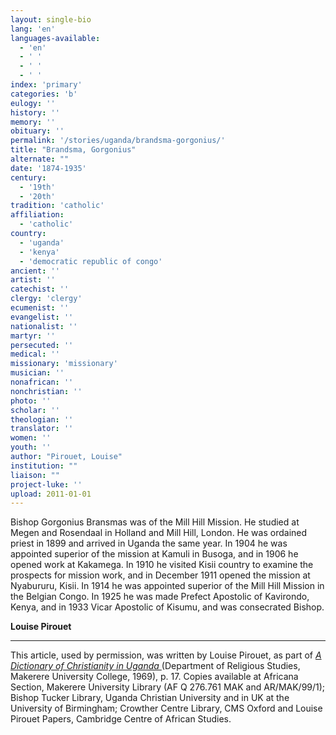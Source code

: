 ```yaml
---
layout: single-bio
lang: 'en'
languages-available:
  - 'en'
  - ' '
  - ' '
  - ' '
index: 'primary'
categories: 'b'
eulogy: ''
history: ''
memory: ''
obituary: ''
permalink: '/stories/uganda/brandsma-gorgonius/'
title: "Brandsma, Gorgonius"
alternate: ""
date: '1874-1935'
century:
  - '19th'
  - '20th'
tradition: 'catholic'
affiliation:
  - 'catholic'
country:
  - 'uganda'
  - 'kenya'
  - 'democratic republic of congo'
ancient: ''
artist: ''
catechist: ''
clergy: 'clergy'
ecumenist: ''
evangelist: ''
nationalist: ''
martyr: ''
persecuted: ''
medical: ''
missionary: 'missionary'
musician: ''
nonafrican: ''
nonchristian: ''
photo: ''
scholar: ''
theologian: ''
translator: ''
women: ''
youth: ''
author: "Pirouet, Louise"
institution: ""
liaison: ""
project-luke: ''
upload: 2011-01-01
---
```




Bishop Gorgonius Bransmas was of the Mill Hill Mission. He studied at Megen and Rosendaal in Holland and Mill Hill, London. He was ordained priest in 1899 and arrived in Uganda the same year. In 1904 he was appointed superior of the mission at Kamuli in Busoga, and in 1906 he opened work at Kakamega. In 1910 he visited Kisii country to examine the prospects for mission work, and in December 1911 opened the mission at Nyabururu, Kisii. In 1914 he was appointed superior of the Mill Hill Mission in the Belgian Congo. In 1925 he was made Prefect Apostolic of Kavirondo, Kenya, and in 1933 Vicar Apostolic of Kisumu, and was consecrated Bishop.

**Louise Pirouet**

---

This article, used by permission, was written by Louise Pirouet, as part of *[A Dictionary of Christianity in Uganda ](../pirouet-foreword/)*(Department of Religious Studies, Makerere University College, 1969), p. 17. Copies available at Africana Section, Makerere University Library (AF Q 276.761 MAK and AR/MAK/99/1); Bishop Tucker Library, Uganda Christian University and in UK at the University of Birmingham; Crowther Centre Library, CMS Oxford and Louise Pirouet Papers, Cambridge Centre of African Studies.
